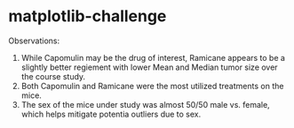 # matplotlib-challenge

Observations:
1) While Capomulin may be the drug of interest, Ramicane appears to be a slightly better regiement with lower Mean and Median tumor size over the course study. 
2) Both Capomulin and Ramicane were the most utilized treatments on the mice.
3) The sex of the mice under study was almost 50/50 male vs. female, which helps mitigate potentia outliers due to sex.